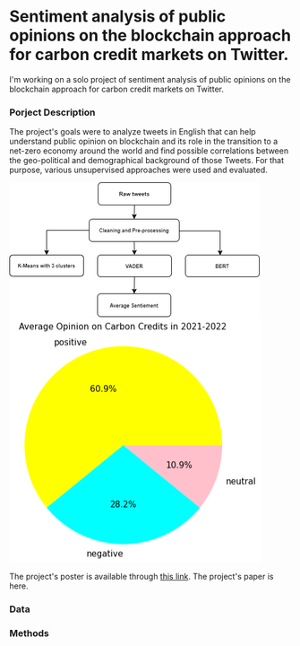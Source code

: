 # Sentiment analysis of public opinions on the blockchain approach for carbon credit markets on Twitter.
I'm working on a solo project of sentiment analysis of public opinions on the blockchain approach for carbon credit markets on Twitter. 

### Porject Description 

The project's goals were to analyze tweets in English that can help understand public opinion on blockchain and its role in the transition to a net-zero economy around the world and find possible correlations between the geo-political and demographical background of those Tweets. For that purpose, various unsupervised approaches were used and evaluated.

![Project structure diagram](images/dsl_prjstructure.png) ![Final distribution](images/avg_tweets2122.png)

The project's poster is available through [this link](https://pages.github.com/). The project's paper is here.

### Data



### Methods
